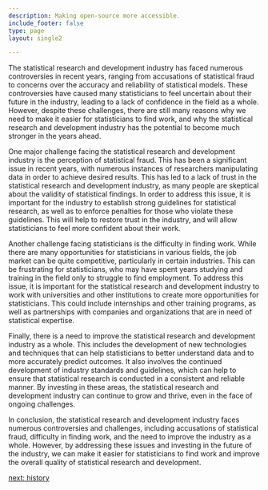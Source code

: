 ```yaml
---
description: Making open-source more accessible.
include_footer: false
type: page
layout: single2

---
```


<p>
The statistical research and development industry has faced numerous controversies in recent years, ranging from accusations of statistical fraud to concerns over the accuracy and reliability of statistical models. These controversies have caused many statisticians to feel uncertain about their future in the industry, leading to a lack of confidence in the field as a whole. However, despite these challenges, there are still many reasons why we need to make it easier for statisticians to find work, and why the statistical research and development industry has the potential to become much stronger in the years ahead.

One major challenge facing the statistical research and development industry is the perception of statistical fraud. This has been a significant issue in recent years, with numerous instances of researchers manipulating data in order to achieve desired results. This has led to a lack of trust in the statistical research and development industry, as many people are skeptical about the validity of statistical findings. In order to address this issue, it is important for the industry to establish strong guidelines for statistical research, as well as to enforce penalties for those who violate these guidelines. This will help to restore trust in the industry, and will allow statisticians to feel more confident about their work.

Another challenge facing statisticians is the difficulty in finding work. While there are many opportunities for statisticians in various fields, the job market can be quite competitive, particularly in certain industries. This can be frustrating for statisticians, who may have spent years studying and training in the field only to struggle to find employment. To address this issue, it is important for the statistical research and development industry to work with universities and other institutions to create more opportunities for statisticians. This could include internships and other training programs, as well as partnerships with companies and organizations that are in need of statistical expertise.

Finally, there is a need to improve the statistical research and development industry as a whole. This includes the development of new technologies and techniques that can help statisticians to better understand data and to more accurately predict outcomes. It also involves the continued development of industry standards and guidelines, which can help to ensure that statistical research is conducted in a consistent and reliable manner. By investing in these areas, the statistical research and development industry can continue to grow and thrive, even in the face of ongoing challenges.

In conclusion, the statistical research and development industry faces numerous controversies and challenges, including accusations of statistical fraud, difficulty in finding work, and the need to improve the industry as a whole. However, by addressing these issues and investing in the future of the industry, we can make it easier for statisticians to find work and improve the overall quality of statistical research and development.


<a href="https://workdojos.com/statistician/history">next: history</a>
